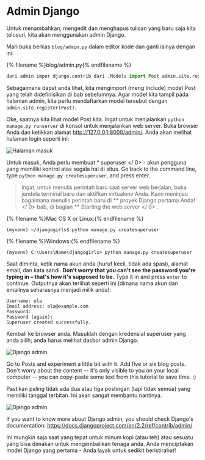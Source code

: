 # Admin Django

Untuk menambahkan, mengedit dan menghapus tulisan yang baru saja kita telusuri, kita akan menggunakan admin Django.

Mari buka berkas `blog/admin.py` dalam editor kode dan ganti isinya dengan ini:

{% filename %}blog/admin.py{% endfilename %}

```python
dari admin impor django.contrib dari .Models import Post admin.site.register (Post)
```

Sebagaimana dapat anda lihat, kita mengimport (meng Include) model Post yang telah didefinisikan di bab sebelumnya. Agar model kita tampil pada halaman admin, kita perlu mendaftarkan model tersebut dengan `admin.site.register(Post)`.

Oke, saatnya kita lihat model Post kita. Ingat untuk menjalankan `python manage.py runserver` di konsol untuk menjalankan web server. Buka browser Anda dan ketikkan alamat http://127.0.0.1:8000/admin/. Anda akan melihat halaman login seperti ini:

![Halaman masuk](images/login_page2.png)

Untuk masuk, Anda perlu membuat * superuser </ 0> - akun pengguna yang memiliki kontrol atas segala hal di situs. Go back to the command line, type `python manage.py createsuperuser`, and press enter.</p> 

> Ingat, untuk menulis perintah baru saat server web berjalan, buka jendela terminal baru dan aktifkan virtualenv Anda. Kami meninjau bagaimana menulis perintah baru di ** proyek Django pertama Anda! </ 0> bab, di bagian ** Starting the web server </ 0> .</p> </blockquote> 
> 
> {% filename %}Mac OS X or Linux:{% endfilename %}
> 
>     (myvenv) ~/djangogirls$ python manage.py createsuperuser
>     
> 
> {% filename %}Windows:{% endfilename %}
> 
>     (myvenv) C:\Users\Name\djangogirls> python manage.py createsuperuser
>     
> 
> Saat diminta, ketik nama akun anda (huruf kecil, tidak ada spasi), alamat email, dan kata sandi. **Don't worry that you can't see the password you're typing in – that's how it's supposed to be.** Type it in and press `enter` to continue. Outputnya akan terlihat seperti ini (dimana nama akun dan emailnya seharusnya menjadi milik anda):
> 
>     Username: ola
>     Email address: ola@example.com
>     Password:
>     Password (again):
>     Superuser created successfully.
>     
> 
> Kembali ke browser anda. Masuklah dengan kredensial superuser yang anda pilih; anda harus melihat dasbor admin Django.
> 
> ![Django admin](images/django_admin3.png)
> 
> Go to Posts and experiment a little bit with it. Add five or six blog posts. Don't worry about the content –- it's only visible to you on your local computer -- you can copy-paste some text from this tutorial to save time. :)
> 
> Pastikan paling tidak ada dua atau tiga postingan (tapi tidak semua) yang memiliki tanggal terbitan. Ini akan sangat membantu nantinya.
> 
> ![Django admin](images/edit_post3.png)
> 
> If you want to know more about Django admin, you should check Django's documentation: https://docs.djangoproject.com/en/2.2/ref/contrib/admin/
> 
> Ini mungkin saja saat yang tepat untuk minum kopi (atau teh) atau sesuatu yang bisa dimakan untuk mengembalikan tenaga anda. Anda menciptakan model Django yang pertama - Anda layak untuk sedikit beristirahat!
